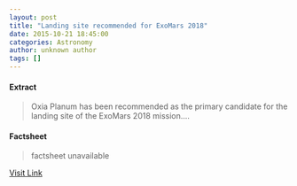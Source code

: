 ```yaml
---
layout: post
title: "Landing site recommended for ExoMars 2018"
date: 2015-10-21 18:45:00
categories: Astronomy
author: unknown author
tags: []
---
```



#### Extract
>Oxia Planum has been recommended as the primary candidate for the landing site of the ExoMars 2018 mission....

#### Factsheet
>factsheet unavailable

[Visit Link](http://www.esa.int/Our_Activities/Space_Science/Landing_site_recommended_for_ExoMars_2018)


